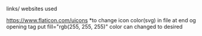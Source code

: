 links/ websites used

https://www.flaticon.com/uicons
*to change icon color(svg) in file
at end og opening tag put fill="rgb(255, 255, 255)"
color can changed to desired